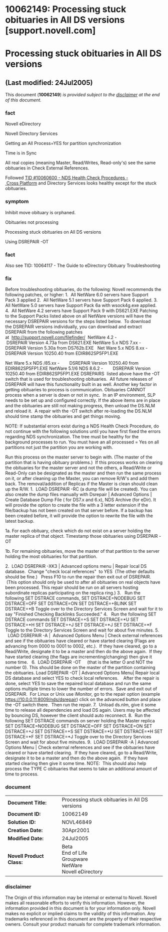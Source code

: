 # 10062149: Processing stuck obituaries in All DS versions [support.novell.com]

# Processing stuck obituaries in All DS versions

## (Last modified: 24Jul2005)

This document (**10062149**) _is provided subject to the [disclaimer](http://support.novell.com/docs/Tids/Solutions/#disclaimer) at the end of this document._

### fact

Novell eDirectory

Novell Directory Services

Getting an All Process=YES for partition synchronization

Time is in Sync

All real copies (meaning Master, Read/Writes, Read-only's) see the same obituaries in Check External References.

Followed [TID #10060600 - NDS Health Check Procedures - Cross Platform](http://support.novell.com/docs/Tids/Solutions/10060600.html) and Directory Services looks healthy except for the stuck obituaries.

### symptom

Inhibit move obituary is orphaned.

Obituaries not processing

Processing stuck obituaries on All DS versions

Using DSREPAIR -OT

### fact

Also see TID: 10064117 - The Guide to eDirectory Obituary Troubleshooting

### fix

Before troubleshooting obituaries, do the following:
Novell recommends the following patches, or higher:
1.  All NetWare 6.0 servers have Support Pack 3 applied
2\.  All NetWare 5.1 servers have Support Pack 6 applied.
3.  All NetWare 5.0 servers have Support Pack 6a with wsock4g.exe applied.
4.  All NetWare 4.2 servers have Support Pack 9 with DS621.EXE
Patching to the Support Packs listed above on all NetWare versions will have the necessary DSREPAIR versions for the steps listed below. 
To download the DSREPAIR versions individually, you can download and extract DSREPAIR from the following patches at  <http://support.novell.com/filefinder/> 
NetWare 4.2 -                             DSREPAIR Version 4.73a from DS621.EXE
NetWare 5.x NDS 7.xx -             DSREPAIR Version 5.30a from DS762b.EXE  
Net Ware 5.x NDS 8.xx -            DSREPAIR Version 10250.40 from EDIR862SP5FP1.EXE

Net Ware 5.x NDS /85.xx -        DSREPAIR Version 10250.40 from  EDIR862SP5FP1.EXE
NetWare 5.1/6 NDS 8.6.2 -        DSREPAIR Version 10250.40 from EDIR862SP5FP1.EXE
DSREPAIRS  listed above have the -OT switch that is used for troubleshooting obituaries.  All future releases of DSREPAIR will have this functionality built in as well.
Another key factor in getting obituaries to process is communication. Obituaries CANNOT process when a server is down or not in sync.  In an IP environment, SLP needs to be set up and configured correctly.
If the above items are in place and the obituaries are still not making progress, then unload the DS.NLM and reload it.  A repair with the -OT switch after re-loading the DS.NLM should time stamp the obituaries and get things moving.

NOTE: If substantial errors exist during a NDS Health Check Procedure, do not continue with the following solutions until you have first fixed the errors regarding NDS synchronization. The tree must be healthy for the background processes to run. You must have an all processed = Yes on all partitions not just the partition you are working with.

Run this process on the master server to begin with. (The master of the partition that is having obituary problems.)  If this process works on clearing the obituaries for the master server and not the others, a Read/Write or Read-Only can be designated as the master and then run the same process on it, or after cleaning up the Master, you can remove R/W's and add them back. The removal/addition of Replicas if the Master is clean should clean up the R/W.
1\.  LOAD DSREPAIR -RC (a dump file will be created). You can also create the dump files manually with Dsrepair | Advanced Options | Create Database Dump File ( for DS7.x and 6.x), NDS Archive (for eDir). It will provide the option to create the file with a 3 letter extension if the file/backup has not been created on that server before. If a backup has been created before, it will provide the option to rewrite the file with the latest backup.

1a. For each obituary, check which do not exist on a server holding the master replica of that object. Timestamp those obituaries using DSREPAIR -OT

1b. For remaining obituaries, move the master of that partition to the server holding the most obituaries for that partition.

2\.  LOAD DSREPAIR -XK3 | Advanced options menu | Repair local DS database.  Change "check local references"  to YES  (The other defaults should be fine.)   Press F10 to run the repair then exit out of DSREPAIR.  (This option should only be used to after all obituaries on real objects have been processed. This repair should be run on all servers hosting subordinate replicas participating on the replica ring.)
3.   Run the following SET DSTRACE commands,
SET DSTRACE=NODEBUG
SET DSTRACE=OFF
SET DSTRACE=ON
SET DSTRACE=+BLINK
SET DSTRACE=\*B
Toggle over to the Directory Services Screen and wait for it to say "Finished Checking Backlinks Succeeded."
4.   Run the following SET DSTRACE commands
SET DSTRACE=+S
SET DSTRACE=\*U
SET DSTRACE=\*H
SET DSTRACE=+J
SET DSTRACE=\*J
SET DSTRACE=\*F
Toggle to the Directory Services Screen and wait for about five minutes.
5\.   LOAD DSREPAIR -A |  Advanced Options Menu | Check external references and see if the obituaries have cleared or have started clearing (Flags are advancing from 0000 to 0001 to 0002, etc.).  If they have cleared, go to a Read/Write, designate it to be a master and then do the above again.  If they have started clearing (the flags are incrementing/changing) then give it some time.  
6\.  LOAD DSREPAIR -OT     (that is the letter O and NOT the number 0). This should be done on the master of the partition containing the obituaries. Load DSREPAIR -OT | Advanced Options Menu| Repair local  DS database and select YES to check local references.    After the repair is done, select YES to save the repaired local database and run the same options multiple times to lower the number of errors.  Save and exit out of DSREPAIR.  For Linux or Unix use iMonitor, go to the repair option (example <https://10.0.0.11:8009/nds/dsrepair>) click on the advanced button and place the -OT switch there.  Then run the repair.
7.  Unload ds.nlm, give it some time to release all dependencies and load DS again. Users may be affected by bouncing DS, however the client should auto reconnect.
8\.  Run the following SET DSTRACE commands on server holding the Master replica
SET DSTRACE=NODEBUG
SET DSTRACE=OFF
SET DSTRACE=ON
SET DSTRACE=+J
SET DSTRACE=+S
SET DSTRACE=\*U
SET DSTRACE=\*H
SET DSTRACE=\*F
SET DSTRACE=\*J
Toggle over to the Directory Services Screen and wait for about five minutes.
9\.  LOAD DSREPAIR -A | Advanced Options Menu | Check external references and see if the obituaries have cleared or have started clearing.  If they have cleared, go to a Read/Write, designate it to be a master and then do the above again.  If they have started clearing then give it some time.
NOTE:  This should also help process the TYPE C obituaries that seems to take an additional amount of time to process.

### document

|     |     |
| --- | --- |
| **Document Title:** | Processing stuck obituaries in All DS versions |
| **Document ID:** | 10062149 |
| **Solution ID:** | NOVL46849 |
| **Creation Date:** | 30Apr2001 |
| **Modified Date:** | 24Jul2005 |
| **Novell Product Class:** | Beta<br>End of Life<br>Groupware<br>NetWare<br>Novell eDirectory |

### disclaimer

The Origin of this information may be internal or external to Novell. Novell makes all reasonable efforts to verify this information. However, the information provided in this document is for your information only. Novell makes no explicit or implied claims to the validity of this information.
Any trademarks referenced in this document are the property of their respective owners. Consult your product manuals for complete trademark information.
